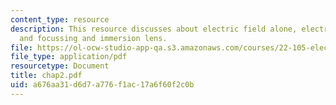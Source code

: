 ```yaml
---
content_type: resource
description: This resource discusses about electric field alone, electrostatic acceleration
  and focussing and immersion lens.
file: https://ol-ocw-studio-app-qa.s3.amazonaws.com/courses/22-105-electromagnetic-interactions-fall-2005/a676aa31d6d7a776f1ac17a6f60f2c0b_chap2.pdf
file_type: application/pdf
resourcetype: Document
title: chap2.pdf
uid: a676aa31-d6d7-a776-f1ac-17a6f60f2c0b
---
```

